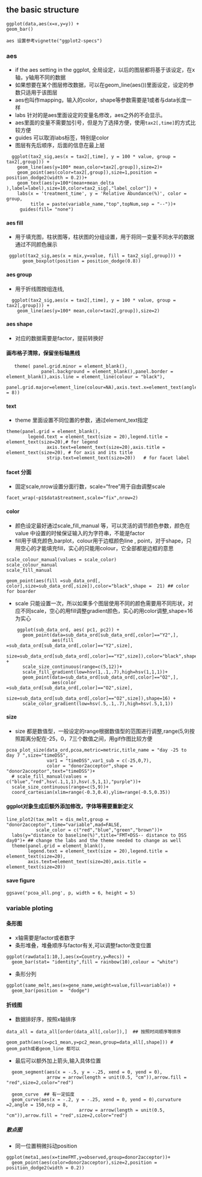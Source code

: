 ## the basic structure
```{r}
ggplot(data,aes(x=x,y=y)) +
geom_bar()

aes 设置参考vignette("ggplot2-specs")
```


### aes
+ if the aes setting in the ggplot, 全局设定，以后的图层都将基于该设定，在x轴，y轴用不同的数据
+ 如果想要在某个图层修改数据，可以在geom_line(aes())里面设定，设定的参数只适用于该图层
+ aes也叫作mapping，输入的color，shape等参数需要是1或者与data长度一样
+ labs 针对的是aes里面设定的变量名修改，aes之外的不会显示。
+ aes里面的变量不需要加引号，但是为了选择方便，使用```tax2[,time]```的方式比较方便
+ guides 可以取消labs标签，特别是color
+ 图层有先后顺序，后面的信息在最上层
```{r}
  ggplot(tax2_sig,aes(x = tax2[,time], y = 100 * value, group = tax2[,group])) +
    geom_line(aes(y=100* mean,color=tax2[,group]),size=2)+
    geom_point(aes(color=tax2[,group]),size=1,position = position_dodge2(width = 0.2))+
    geom_text(aes(y=100*(mean+mean_delta ),label=label),size=10,color=tax2_sig[,"label_color"]) +
    labs(x = 'treatment_time', y = 'Relative Abundance(%)', color = group,
         title = paste(variable_name,"top",topNum,sep = "--"))+ 
     guides(fill= "none")
```
#### aes fill
-  用于填充图，柱状图等，柱状图的分组设置，用于将同一变量不同水平的数据通过不同颜色展示
```{r}
 ggplot(tax2_sig,aes(x = mix,y=value, fill = tax2_sig[,group])) +
      geom_boxplot(position = position_dodge(0.8))
```

#### aes group
- 用于折线图按组连线,
```{r]
  ggplot(tax2_sig,aes(x = tax2[,time], y = 100 * value, group = tax2[,group])) +
    geom_line(aes(y=100* mean,color=tax2[,group]),size=2)
```


#### aes shape
+ 对应的数据需要是factor，提前转换好

#### 画布格子清除，保留坐标轴黑线
```{r}
   theme( panel.grid.minor = element_blank(),
             panel.background = element_blank(),panel.border = element_blank(),axis.line = element_line(colour = "black"),
             panel.grid.major=element_line(colour=NA),axis.text.x=element_text(angle=0,hjust=0.5,size = 8))

```
#### text
- theme 里面设置不同位置的参数，通过element_text指定
```    
theme(panel.grid = element_blank(), 
        legend.text = element_text(size = 20),legend.title = element_text(size=20),# for legend
               axis.text=element_text(size=20),axis.title = element_text(size=20), # for axis and its title
               strip.text=element_text(size=20))   # for facet label
```
#### facet 分面
- 固定scale,nrow设置分面行数，scale=“free”用于自由调整scale
```
facet_wrap(~p1$data$treatment,scale="fix",nrow=2)
```


#### color  
- 颜色设定最好通过scale_fill_manual 等，可以灵活的调节颜色参数，颜色在value 中设置的时候保证输入的为字符串，不能是factor
- fill用于填充颜色,barplot，colour用于边框颜色line , point，对于shape，只用空心的才能填充fill，实心的只能用colour，它全部都是边框的意思

```{r}
scale_colour_manual(values = scale_color)
scale_colour_manual
scale_fill_manual 

geom_point(aes(fill =sub_data_ord[,  color],size=sub_data_ord[,size]),color="black",shape =  21) ## color for boarder
```
- scale 只能设置一次，所以如果多个图层使用不同的颜色需要用不同形状，对应不同scale，空心的用fill调整gradient颜色，实心的用color调整,shape=16 为实心
```{r}
    ggplot(sub_data_ord, aes( pc1, pc2)) +
      geom_point(data=sub_data_ord[sub_data_ord[,color]=="Y2",],
                 aes(fill =sub_data_ord[sub_data_ord[,color]=="Y2",size],
                     size=sub_data_ord[sub_data_ord[,color]=="Y2",size]),color="black",shape=21) +
      scale_size_continuous(range=c(5,12))+
      scale_fill_gradient(low=hsv(1,.1,.7),high=hsv(1,1,1))+
      geom_point(data=sub_data_ord[sub_data_ord[,color]=="O2",],
                 aes(color =sub_data_ord[sub_data_ord[,color]=="O2",size],
                     size=sub_data_ord[sub_data_ord[,color]=="O2",size]),shape=16) +
      scale_color_gradient(low=hsv(.5,.1,.7),high=hsv(.5,1,1))
```
#### size
- size 都是数值型，一般设定的range根据数值型的范围进行调整,range(5,9)按照距离分配在-25，0，7三个数值之间，用gif作图比较方便
```{r}
pcoa_plot_size(data_ord,pcoa,metric=metric,title_name = "day -25 to day 7 ",size="timeDSS",
               var1 = "timeDSS",var1_sub = c(-25,0,7),
               color = "donor2acceptor",shape = "donor2acceptor",text="timeDSS")+
  # scale_fill_manual(values = c("blue","red",hsv(.1,1,1),hsv(.5,1,1),"purple"))+
  scale_size_continuous(range=c(5,9))+
  coord_cartesian(xlim=range(-0.3,0.4),ylim=range(-0.5,0.35)) 
```



#### ggplot对象生成后额外添加修改，字体等需要重新定义
```
line_plot2(tax_melt = dis_melt,group = "donor2acceptor",time="variable",mad=FALSE,
           scale_color = c("red","blue","green","brown"))+
  labs(y="distance to baseline(%)",title="FMT+DSS-- distance to DSS day0")+ ## change the labs and the theme needed to change as well
  theme(panel.grid = element_blank(),
        legend.text = element_text(size = 20),legend.title = element_text(size=20),
        axis.text=element_text(size=20),axis.title = element_text(size=20))
```


#### save figure
```
ggsave('pcoa_all.png', p, width = 6, height = 5)
```

### variable ploting 
#### 条形图
- x轴需要是factor或者数字
- 条形堆叠，堆叠顺序与factor有关,可以调整factor改变位置
```{r}
ggplot(rawdata[1:10,],aes(x=Country,y=Recs)) +
  geom_bar(stat= "identity",fill = rainbow(10),colour = "white") 
```
- 条形分列
```
ggplot(same_melt,aes(x=gene_name,weight=value,fill=variable)) +
  geom_bar(position =  "dodge")
```

#### 折线图
- 数据排好序，按照x轴排序
```{r}
data_all = data_all[order(data_all[,color]),]  ## 按照时间顺序等排序

geom_path(aes(x=pc1_mean,y=pc2_mean,group=data_all[,shape])) # geom_path或者geom_line 都可以
```
- 最后可以额外加上箭头,输入具体位置
```{r}
  geom_segment(aes(x = -.5, y = -.25, xend = 0, yend = 0),
               arrow = arrow(length = unit(0.5, "cm")),arrow.fill = "red",size=2,color="red")
               
  geom_curve  ## 有一定弧度
  geom_curve(aes(x = -.2, y = -.25, xend = 0, yend = 0),curvature =2,angle = 150,ncp = 8,
                           arrow = arrow(length = unit(0.5, "cm")),arrow.fill = "red",size=2,color="red")
```

##### 散点图
- 同一位置稍微抖动position
```{r}
ggplot(meta1,aes(x=timeFMT,y=observed,group=donor2acceptor))+
  geom_point(aes(color=donor2acceptor),size=2,position = position_dodge2(width = 0.2))
  ```

